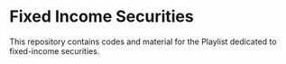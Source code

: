 # Fixed Income Securities
This repository contains codes and material for the Playlist dedicated to fixed-income securities.
